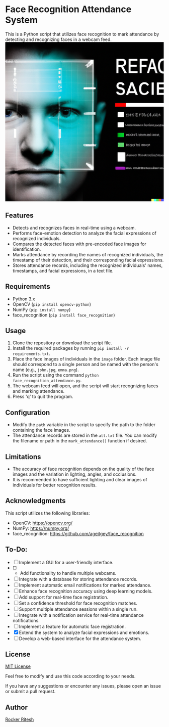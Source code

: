 
# Face Recognition Attendance System

This is a Python script that utilizes face recognition to mark attendance by detecting and recognizing faces in a webcam feed.
![](https://github.com/rockerritesh/FACE-IDENTIFICATION/blob/master/Face%20Recognition%20Attendance%20System%20.png)

## Features

   - Detects and recognizes faces in real-time using a webcam.
   - Performs face-emotion detection to analyze the facial expressions of recognized individuals.
   - Compares the detected faces with pre-encoded face images for identification.
   - Marks attendance by recording the names of recognized individuals, the timestamp of their detection, and their corresponding facial expressions.
   - Stores attendance records, including the recognized individuals' names, timestamps, and facial expressions, in a text file.

## Requirements

- Python 3.x
- OpenCV (`pip install opencv-python`)
- NumPy (`pip install numpy`)
- face_recognition (`pip install face_recognition`)

## Usage

1. Clone the repository or download the script file.
2. Install the required packages by running `pip install -r requirements.txt`.
3. Place the face images of individuals in the `image` folder. Each image file should correspond to a single person and be named with the person's name (e.g., `john.jpg`, `emma.png`).
4. Run the script using the command `python face_recognition_attendance.py`.
5. The webcam feed will open, and the script will start recognizing faces and marking attendance.
6. Press 'q' to quit the program.

## Configuration

- Modify the `path` variable in the script to specify the path to the folder containing the face images.
- The attendance records are stored in the `att.txt` file. You can modify the filename or path in the `mark_attendance()` function if desired.

## Limitations

- The accuracy of face recognition depends on the quality of the face images and the variation in lighting, angles, and occlusions.
- It is recommended to have sufficient lighting and clear images of individuals for better recognition results.

## Acknowledgments

This script utilizes the following libraries:

- OpenCV: https://opencv.org/
- NumPy: https://numpy.org/
- face_recognition: https://github.com/ageitgey/face_recognition

## To-Do:
- [ ] Implement a GUI for a user-friendly interface.
- [ ] - Add functionality to handle multiple webcams.
- [ ]  Integrate with a database for storing attendance records.
- [ ] Implement automatic email notifications for marked attendance.
- [ ]  Enhance face recognition accuracy using deep learning models.
- [ ] Add support for real-time face registration.
- [ ]  Set a confidence threshold for face recognition matches.
- [ ]  Support multiple attendance sessions within a single run.
- [ ] Integrate with a notification service for real-time attendance notifications.
- [ ] Implement a feature for automatic face registration.
- [x] Extend the system to analyze facial expressions and emotions.
- [ ] Develop a web-based interface for the attendance system.

## License

[MIT License](LICENSE)

Feel free to modify and use this code according to your needs.

If you have any suggestions or encounter any issues, please open an issue or submit a pull request.

## Author

[Rocker Ritesh](http://sumityadav.com.np)
